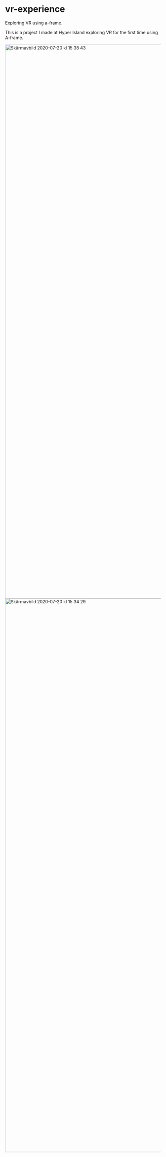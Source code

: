 # vr-experience
Exploring VR using a-frame. 

This is a project I made at Hyper Island exploring VR for the first time using A-frame.

<img width="1792" alt="Skärmavbild 2020-07-20 kl  15 38 43" src="https://user-images.githubusercontent.com/55784269/87944267-75039000-ca9f-11ea-8e24-ddcdce169359.png">

<img width="1792" alt="Skärmavbild 2020-07-20 kl  15 34 29" src="https://user-images.githubusercontent.com/55784269/87944381-9bc1c680-ca9f-11ea-8686-6675dea9c9d2.png">
